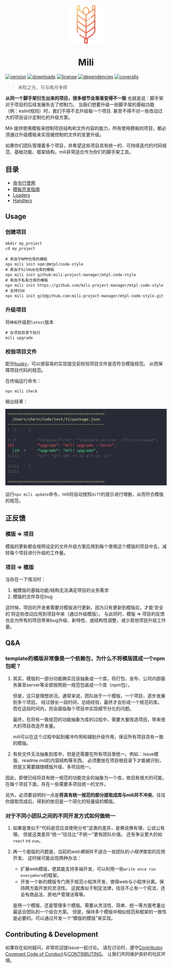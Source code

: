 <p align="center" style="padding-top: 40px">
  <img src="../images/logo.svg?sanitize=true" width="120" alt="logo" />
</p>

<h1 align="center" style="text-align: center">Mili</h1>

[![version](https://img.shields.io/npm/v/mili.svg?style=flat-square)](https://www.npmjs.com/package/mili)
[![downloads](https://img.shields.io/npm/dm/mili.svg?style=flat-square)](https://www.npmjs.com/package/mili)
[![license](https://img.shields.io/npm/l/mili.svg?style=flat-square)](https://www.npmjs.com/package/mili)
[![dependencies](https://img.shields.io/david/mili-project-manager/mili.svg?style=flat-square)](https://www.npmjs.com/package/mili)
[![coveralls](https://img.shields.io/coveralls/github/mili-project-manager/mili.svg?style=flat-square)](https://coveralls.io/github/mili-project-manager/mili)

> 米粒之光，可与皓月争辉

**从同一个脚手架衍生出来的项目，很多细节会渐渐变得不一致**
也就是说：脚手架对于项目的后续发展失去了控制力。
当我们想要升级一些脚手架的基础功能（例：eslint规则）时，我们不得不去升级每一个项目.
甚至不得不对一些改动过大的项目设计定制化的升级方案。

Mili 提供使用模板来控制项目结构和文件内容的能力，所有使用模板的项目，都必须通过升级模板来实现被控制的文件的变更升级。

如果你们团队管理着多个项目，并希望这些项目具有统一的、可持续迭代的代码规范、基础功能、框架结构，mili非常适合作为你们的脚手架工具。

## 目录

- [命令行使用](./cli.md)
- [模板开发指南](./template.md)
- [Loaders](./loader/index.md)
- [Handlers](./handler/index.md)

## Usage
### 创建项目

```shell
mkdir my_project
cd my_project

# 来自于NPM仓库的模板
npx mili init npm:@mtpl/code-style
# 来自于GitHub仓库的模板
npx mili init github:mili-project-manager/mtpl-code-style
# 来自于私有仓库的模板
npx mili init https://github.com/mili-project-manager/mtpl-code-style
# 支持SSH
npx mili init git@github.com:mili-project-manager/mtpl-code-style.git
```

### 升级项目

将`模板`升级到`latest`版本

```shell
# 在项目目录下执行
mili upgrade
```


### 校验项目文件

配合[husky](https://www.npmjs.com/package/husky)，可以很容易的实现提交前校验项目文件是否符合模版规范。
从而保障项目代码的规范。

在终端运行命令：
```shell
npx mili check
```

输出结果：

![mili check](../images/check.png)

运行`npx mili update`命令，mili将自动按照`diff`的提示进行增删，从而符合模版的规范。


## 正反馈

### 模版 => 项目

模版的更新都会按照设定的文件升级方案应用到每个使用这个模版的项目中去，减轻每个项目进行升级的工作量。

### 项目 => 模版

当存在一下情况时：

1. 被模版的基础功能/结构无法满足项目的业务需求
2. 模版的文件存在bug

这时候，项目的开发者需要对模版进行更新。因为只有更新到模版后，才能‘安全的’将这些改动应用到项目中来（通过升级模版）。
与此同时，模版 => 项目的反馈也会为所有的项目带来bug升级、新特性、或结构性调整，减少其他项目升级工作量。

## Q&A

### template的模版非常像是一个依赖包，为什么不将模版提成一个npm包呢？

1. 其实，模版的一部分功能确实应该抽象成一个库，将打包、发布、公司内部服务甚至server等全部按照统一规范包装成一个库（npm包）。

   但是，这只是理想状况。通常来说，团队始于一个模版，一个项目，逐步发展到多个项目。
   经过很长一段时间，总结经验，最终才会形成一个规范的库。
   而在这段时间内，将会面临每个项目中实现细节分化的问题。

   最终，在将有一致规范的功能抽象为库的过程中，需要大量改造项目，带来很大的项目改造开发量。

   mili可以在这个过程中起到缓冲作用和辅助升级作用，保证所有项目具有一致的模版。

2. 有些文件无法抽象到库中，但是还需要在所有项目里统一。例如：issue模版、readme.md的内容结构等东西。
   必须要放在项目根目录下才能被识别，但是又需要跟随模版升级、多项目统一。

因此，即使已经将具有统一规范的功能完全的抽象为一个库，依旧有很大的可能，在每个项目下面，存在一些需要多项目统一的文件。

另外，必须要说明的一点是**将具有统一规范的部分提取成库与mili并不冲突**。往往你提取完成后，得到的依旧是一个简化的轻量级的模版。

### 对于不同小团队之间的不同开发方式如何做统一

1. 如果是类似于“代码是否应该使用分号”这类的差异，是佛说佛有理，公说公有理。
   但是这类差异“统一”往往比“不统一”更有团队价值。
   还有争议更大的如`react` vs `vue`。
2. 再一个面临的问题是，当前的*web模版*并不适合一些团队的*小程序*类型的应用开发。
   这时候可能出现两种办法：
   * 扩展web模版，使其能支持多端开发，可以利用一些`write once run everywhere`的框架。
   * 开发一个新的模版专门用于规范小程序开发，使得web与小程序分离。保持两方面开发的灵活性。
     这就类似于制定法律，往往不止有一个宪法，还会有商品法、房地产管理法等等。

   是用一个模版，还是管理多个模版。需要从灵活性、简单、统一等方面考量出最适合团队的一个综合方案。
   但是，保持多个模版中相似规范和框架的一致性是必要的。可以通过开发一个“模版的模版”来实现。


## Contributing & Development

如果存在如何疑问，非常欢迎提issue一起讨论。
请在讨论时，遵守[Contributor Covenant Code of Conduct](../../.github/CODE_OF_CONDUCT.md)与[CONTRIBUTING](../../.github/CONTRIBUTING.md)。
让我们共同维护良好的社区环境。
